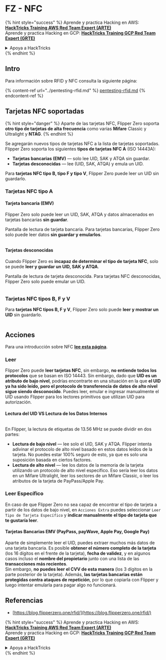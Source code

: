 # FZ - NFC

{% hint style="success" %}
Aprende y practica Hacking en AWS:<img src="/.gitbook/assets/arte.png" alt="" data-size="line">[**HackTricks Training AWS Red Team Expert (ARTE)**](https://training.hacktricks.xyz/courses/arte)<img src="/.gitbook/assets/arte.png" alt="" data-size="line">\
Aprende y practica Hacking en GCP: <img src="/.gitbook/assets/grte.png" alt="" data-size="line">[**HackTricks Training GCP Red Team Expert (GRTE)**<img src="/.gitbook/assets/grte.png" alt="" data-size="line">](https://training.hacktricks.xyz/courses/grte)

<details>

<summary>Apoya a HackTricks</summary>

* Revisa los [**planes de suscripción**](https://github.com/sponsors/carlospolop)!
* **Únete al** 💬 [**grupo de Discord**](https://discord.gg/hRep4RUj7f) o al [**grupo de telegram**](https://t.me/peass) o **síguenos** en **Twitter** 🐦 [**@hacktricks\_live**](https://twitter.com/hacktricks\_live)**.**
* **Comparte trucos de hacking enviando PRs a los** [**HackTricks**](https://github.com/carlospolop/hacktricks) y [**HackTricks Cloud**](https://github.com/carlospolop/hacktricks-cloud) repos de github.

</details>
{% endhint %}

## Intro <a href="#id-9wrzi" id="id-9wrzi"></a>

Para información sobre RFID y NFC consulta la siguiente página:

{% content-ref url="../pentesting-rfid.md" %}
[pentesting-rfid.md](../pentesting-rfid.md)
{% endcontent-ref %}

## Tarjetas NFC soportadas <a href="#id-9wrzi" id="id-9wrzi"></a>

{% hint style="danger" %}
Aparte de las tarjetas NFC, Flipper Zero soporta **otro tipo de tarjetas de alta frecuencia** como varias **Mifare** Classic y Ultralight y **NTAG**.
{% endhint %}

Se agregarán nuevos tipos de tarjetas NFC a la lista de tarjetas soportadas. Flipper Zero soporta los siguientes **tipos de tarjetas NFC A** (ISO 14443A):

* ﻿**Tarjetas bancarias (EMV)** — solo lee UID, SAK y ATQA sin guardar.
* ﻿**Tarjetas desconocidas** — lee (UID, SAK, ATQA) y emula un UID.

Para **tarjetas NFC tipo B, tipo F y tipo V**, Flipper Zero puede leer un UID sin guardarlo.

### Tarjetas NFC tipo A <a href="#uvusf" id="uvusf"></a>

#### Tarjeta bancaria (EMV) <a href="#kzmrp" id="kzmrp"></a>

Flipper Zero solo puede leer un UID, SAK, ATQA y datos almacenados en tarjetas bancarias **sin guardar**.

Pantalla de lectura de tarjeta bancaria. Para tarjetas bancarias, Flipper Zero solo puede leer datos **sin guardar y emularlos**.

<figure><img src="https://cdn.flipperzero.one/Monosnap_Miro_2022-08-17_12-26-31.png?auto=format&#x26;ixlib=react-9.1.1&#x26;h=916&#x26;w=2662" alt=""><figcaption></figcaption></figure>

#### Tarjetas desconocidas <a href="#id-37eo8" id="id-37eo8"></a>

Cuando Flipper Zero es **incapaz de determinar el tipo de tarjeta NFC**, solo se puede **leer y guardar un UID, SAK y ATQA**.

Pantalla de lectura de tarjeta desconocida. Para tarjetas NFC desconocidas, Flipper Zero solo puede emular un UID.

<figure><img src="https://cdn.flipperzero.one/Monosnap_Miro_2022-08-17_12-27-53.png?auto=format&#x26;ixlib=react-9.1.1&#x26;h=932&#x26;w=2634" alt=""><figcaption></figcaption></figure>

### Tarjetas NFC tipos B, F y V <a href="#wyg51" id="wyg51"></a>

Para **tarjetas NFC tipos B, F y V**, Flipper Zero solo puede **leer y mostrar un UID** sin guardarlo.

<figure><img src="https://archbee.imgix.net/3StCFqarJkJQZV-7N79yY/zBU55Fyj50TFO4U7S-OXH_screenshot-2022-08-12-at-182540.png?auto=format&#x26;ixlib=react-9.1.1&#x26;h=1080&#x26;w=2704" alt=""><figcaption></figcaption></figure>

## Acciones

Para una introducción sobre NFC [**lee esta página**](../pentesting-rfid.md#high-frequency-rfid-tags-13.56-mhz).

### Leer

Flipper Zero puede **leer tarjetas NFC**, sin embargo, **no entiende todos los protocolos** que se basan en ISO 14443. Sin embargo, dado que **UID es un atributo de bajo nivel**, podrías encontrarte en una situación en la que **el UID ya ha sido leído, pero el protocolo de transferencia de datos de alto nivel sigue siendo desconocido**. Puedes leer, emular e ingresar manualmente el UID usando Flipper para los lectores primitivos que utilizan UID para autorización.

#### Lectura del UID VS Lectura de los Datos Internos <a href="#reading-the-uid-vs-reading-the-data-inside" id="reading-the-uid-vs-reading-the-data-inside"></a>

<figure><img src="../../../.gitbook/assets/image (217).png" alt=""><figcaption></figcaption></figure>

En Flipper, la lectura de etiquetas de 13.56 MHz se puede dividir en dos partes:

* **Lectura de bajo nivel** — lee solo el UID, SAK y ATQA. Flipper intenta adivinar el protocolo de alto nivel basado en estos datos leídos de la tarjeta. No puedes estar 100% seguro de esto, ya que es solo una suposición basada en ciertos factores.
* **Lectura de alto nivel** — lee los datos de la memoria de la tarjeta utilizando un protocolo de alto nivel específico. Eso sería leer los datos en un Mifare Ultralight, leer los sectores de un Mifare Classic, o leer los atributos de la tarjeta de PayPass/Apple Pay.

### Leer Específico

En caso de que Flipper Zero no sea capaz de encontrar el tipo de tarjeta a partir de los datos de bajo nivel, en `Acciones Extra` puedes seleccionar `Leer Tipo de Tarjeta Específico` y **indicar manualmente** **el tipo de tarjeta que te gustaría leer**.

#### Tarjetas Bancarias EMV (PayPass, payWave, Apple Pay, Google Pay) <a href="#emv-bank-cards-paypass-paywave-apple-pay-google-pay" id="emv-bank-cards-paypass-paywave-apple-pay-google-pay"></a>

Aparte de simplemente leer el UID, puedes extraer muchos más datos de una tarjeta bancaria. Es posible **obtener el número completo de la tarjeta** (los 16 dígitos en el frente de la tarjeta), **fecha de validez**, y en algunos casos incluso el **nombre del propietario** junto con una lista de las **transacciones más recientes**.\
Sin embargo, **no puedes leer el CVV de esta manera** (los 3 dígitos en la parte posterior de la tarjeta). Además, **las tarjetas bancarias están protegidas contra ataques de repetición**, por lo que copiarla con Flipper y luego intentar emularla para pagar algo no funcionará.

## Referencias

* [https://blog.flipperzero.one/rfid/](https://blog.flipperzero.one/rfid/)

{% hint style="success" %}
Aprende y practica Hacking en AWS:<img src="/.gitbook/assets/arte.png" alt="" data-size="line">[**HackTricks Training AWS Red Team Expert (ARTE)**](https://training.hacktricks.xyz/courses/arte)<img src="/.gitbook/assets/arte.png" alt="" data-size="line">\
Aprende y practica Hacking en GCP: <img src="/.gitbook/assets/grte.png" alt="" data-size="line">[**HackTricks Training GCP Red Team Expert (GRTE)**<img src="/.gitbook/assets/grte.png" alt="" data-size="line">](https://training.hacktricks.xyz/courses/grte)

<details>

<summary>Apoya a HackTricks</summary>

* Revisa los [**planes de suscripción**](https://github.com/sponsors/carlospolop)!
* **Únete al** 💬 [**grupo de Discord**](https://discord.gg/hRep4RUj7f) o al [**grupo de telegram**](https://t.me/peass) o **síguenos** en **Twitter** 🐦 [**@hacktricks\_live**](https://twitter.com/hacktricks\_live)**.**
* **Comparte trucos de hacking enviando PRs a los** [**HackTricks**](https://github.com/carlospolop/hacktricks) y [**HackTricks Cloud**](https://github.com/carlospolop/hacktricks-cloud) repos de github.

</details>
{% endhint %}
